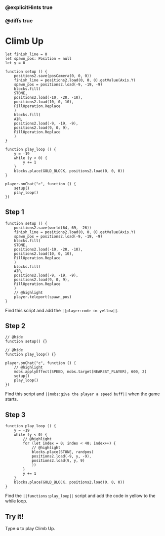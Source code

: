 ### @explicitHints true

### @diffs true

# Climb Up



```template
let finish_line = 0
let spawn_pos: Position = null
let y = 0

function setup () {
    positions2.save(posCamera(0, 0, 0))
    finish_line = positions2.load(0, 0, 0).getValue(Axis.Y)
    spawn_pos = positions2.load(-9, -19, -9)
    blocks.fill(
    STONE,
    positions2.load(-10, -20, -10),
    positions2.load(10, 0, 10),
    FillOperation.Replace
    )
    blocks.fill(
    AIR,
    positions2.load(-9, -19, -9),
    positions2.load(9, 0, 9),
    FillOperation.Replace
    )
}

function play_loop () {
    y = -19
    while (y < 0) {
        y += 1
    }
    blocks.place(GOLD_BLOCK, positions2.load(0, 0, 0))
}

player.onChat("c", function () {
    setup()
    play_loop()
})
```

## Step 1

```blocks
function setup () {
    positions2.save(world(64, 69, -26))
    finish_line = positions2.load(0, 0, 0).getValue(Axis.Y)
    spawn_pos = positions2.load(-9, -19, -9)
    blocks.fill(
    STONE,
    positions2.load(-10, -20, -10),
    positions2.load(10, 0, 10),
    FillOperation.Replace
    )
    blocks.fill(
    AIR,
    positions2.load(-9, -19, -9),
    positions2.load(9, 0, 9),
    FillOperation.Replace
    )
    // @highlight
    player.teleport(spawn_pos)
}
```

Find this script and add the ``||player:code in yellow||``.

## Step 2

```blocks
// @hide
function setup() {}

// @hide
function play_loop() {}

player.onChat("c", function () {
    // @highlight
    mobs.applyEffect(SPEED, mobs.target(NEAREST_PLAYER), 600, 2)
    setup()
    play_loop()
})
```

Find this script and ``||mobs:give the player a speed buff||`` when the game starts.

## Step 3

```blocks
function play_loop () {
    y = -19
    while (y < 0) {
        // @highlight
        for (let index = 0; index < 40; index++) {
            // @highlight
            blocks.place(STONE, randpos(
            positions2.load(-9, y, -9),
            positions2.load(9, y, 9)
            ))
        }
        y += 1
    }
    blocks.place(GOLD_BLOCK, positions2.load(0, 0, 0))
}
```

Find the ``||functions:play_loop||`` script and add the code in yellow to the while loop.

## Try it!

Type **c** to play Climb Up.